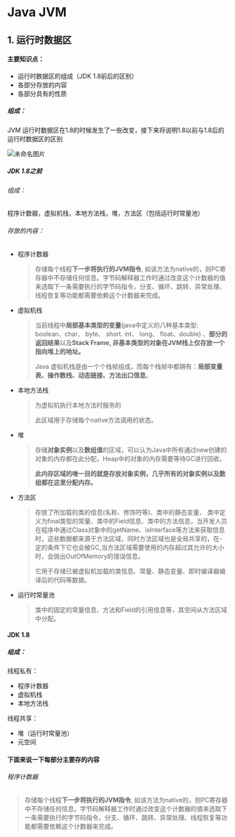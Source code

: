 # Java JVM

## 1. 运行时数据区

#### 主要知识点：

* 运行时数据区的组成（JDK 1.8前后的区别）
* 各部分存放的内容
* 各部分具有的性质

##### 组成：

JVM 运行时数据区在1.8的时候发生了一些改变，接下来将说明1.8以前与1.8后的运行时数据区的区别

![未命名图片](C:\Users\28174\Desktop\未命名图片.png)

##### JDK 1.8之前

###### 组成：

程序计数器，虚拟机栈，本地方法栈，堆，方法区（包括运行时常量池）

###### 存放的内容：

* 程序计数器

  > 存储每个线程**下一步将执行的JVM指令**, 如该方法为native的，则PC寄存器中不存储任何信息。字节码解释器工作时通过改变这个计数器的值来选取下一条需要执行的字节码指令，分支、循环、跳转、异常处理、线程恢复等功能都需要依赖这个计数器来完成。

* 虚拟机栈

  > 当前线程中**局部基本类型的变量**(java中定义的八种基本类型: boolean、char、 byte、 short. int、 long、 float、double) 、**部分的返回结果**以及**Stack Frame, 非基本类型的对象在JVM栈上仅存放一个指向堆上的地址。**
  >
  > Java 虚拟机栈是由一个个栈帧组成，而每个栈帧中都拥有：**局部变量表、操作数栈、动态链接、方法出口信息**。

* 本地方法栈

  > 为虚拟机执行本地方法时服务的
  >
  > 此区域用于存储每个native方法调用的状态。

* 堆

  > 存储**对象实例**以及**数组值**的区域，可以认为Java中所有通过new创建的对象的内存都在此分配，Heap中的对象的内存需要等待GC进行回收。
  >
  > **此内存区域的唯一目的就是存放对象实例，几乎所有的对象实例以及数组都在这里分配内存。**

* 方法区

  > 存放了所加载的类的信息(名称、修饰符等)、类中的静态变量、 类中定义为final类型的常量、类中的Field信息、类中的方法信息，当开发人员在程序中通过Class对象中的getName、isInterface等方法来获取信息时，这些数据都来源于方法区域，同时方法区域也是全局共享的，在-定的条件下它也会被GC,当方法区域需要使用的内存超过其允许的大小时，会抛出OutOfMemory的错误信息。
  >
  > 它用于存储已被虚拟机加载的类信息、常量、静态变量、即时编译器编译后的代码等数据。

* 运行时常量池

  > 类中的固定的常量信息、方法和Field的引用信息等，其空间从方法区域中分配。

#### JDK 1.8

##### 组成：

线程私有：

* 程序计数器
* 虚拟机栈
* 本地方法栈

线程共享：

* 堆（运行时常量池）
* 元空间

#### 下面来说一下每部分主要存的内容

###### 程序计数器

> 存储每个线程**下一步将执行的****JVM****指令**, 如该方法为native的，则PC寄存器中不存储任何信息。字节码解释器工作时通过改变这个计数器的值来选取下一条需要执行的字节码指令，分支、循环、跳转、异常处理、线程恢复等功能都需要依赖这个计数器来完成。